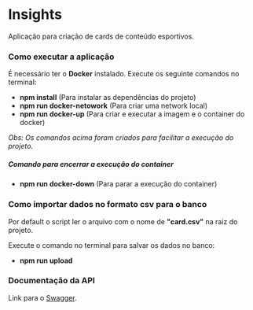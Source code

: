 # Insights

Aplicação para criação de cards de conteúdo esportivos.

### Como executar a aplicação

É necessário ter o **Docker** instalado.
Execute os seguinte comandos no terminal:
- **npm install** (Para instalar as dependências do projeto)
- **npm run docker-netowork** (Para criar uma network local)
- **npm run docker-up** (Para criar e executar a imagem e o container do docker)

*Obs: Os comandos acima foram criados para facilitar a execução do projeto.*

##### Comando para encerrar a execução do container

- **npm run docker-down** (Para parar a execução do container)


### Como importar dados no formato csv para o banco
Por default o script ler o arquivo com o nome de **"card.csv"** na raiz do projeto. 

Execute o comando no terminal para salvar os dados no banco:
- **npm run upload**

### Documentação da API 
 Link para o [Swagger](http://localhost:3000/api-docs/).